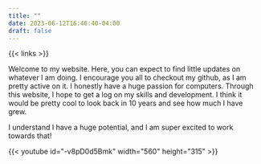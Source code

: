 ```yaml
---
title: ""
date: 2023-06-12T16:46:40-04:00
draft: false
---
```


{{< links >}}

Welcome to my website. Here, you can expect to find little updates on whatever I am doing. I encourage you all to checkout my github, as I am pretty active on it. I honestly have a huge passion for computers. Through this website, I hope to get a log on my skills and development. I think it would be pretty cool to look back in 10 years and see how much I have grew.

I understand I have a huge potential, and I am super excited to work towards that!

{{< youtube id="-v8pD0d5Bmk" width="560" height="315" >}}


